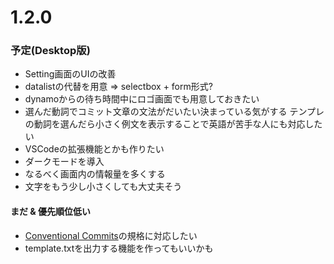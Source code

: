 # 1.2.0

### 予定(Desktop版)
- Setting画面のUIの改善
- datalistの代替を用意 => selectbox + form形式?
- dynamoからの待ち時間中にロゴ画面でも用意しておきたい
- 選んだ動詞でコミット文章の文法がだいたい決まっている気がする テンプレの動詞を選んだら小さく例文を表示することで英語が苦手な人にも対応したい
- VSCodeの拡張機能とかも作りたい
- ダークモードを導入
- なるべく画面内の情報量を多くする
- 文字をもう少し小さくしても大丈夫そう

#### まだ & 優先順位低い
- [Conventional Commits](https://www.conventionalcommits.org/en/v1.0.0-beta.3/)の規格に対応したい
- template.txtを出力する機能を作ってもいいかも
